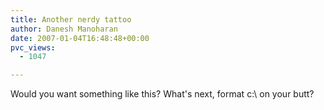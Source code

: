 ```yaml
---
title: Another nerdy tattoo
author: Danesh Manoharan
date: 2007-01-04T16:48:48+00:00
pvc_views:
  - 1047

---
```

Would you want something like this? What's next, format c:\ on your butt?